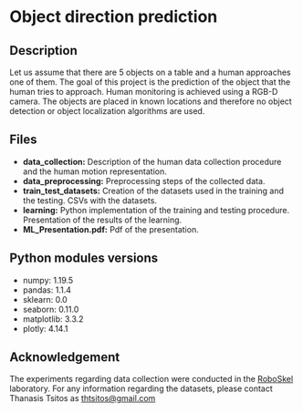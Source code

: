 # Object direction prediction

## Description
Let us assume that there are 5 objects on a table and a human approaches one of them. The goal of this project is the prediction of the object that the human tries to approach. Human monitoring is achieved using a RGB-D camera. The objects are placed in known locations and therefore no object detection or object localization algorithms are used.

## Files

* <b> data_collection:</b> Description of the human data collection procedure and the human motion representation.
* <b> data_preprocessing:</b> Preprocessing steps of the collected data.
* <b> train_test_datasets:</b> Creation of the datasets used in the training and the testing. CSVs with the datasets.
* <b> learning:</b> Python implementation of the training and testing procedure. Presentation of the results of the learning.
* <b> ML_Presentation.pdf:</b> Pdf of the presentation.

## Python modules versions

* numpy: 1.19.5
* pandas: 1.1.4
* sklearn: 0.0
* seaborn: 0.11.0
* matplotlib: 3.3.2
* plotly: 4.14.1

## Acknowledgement
The experiments regarding data collection were conducted in the [RoboSkel](https://github.com/Roboskel-Manipulation) laboratory. For any information regarding the datasets, please contact Thanasis Tsitos as thtsitos@gmail.com
